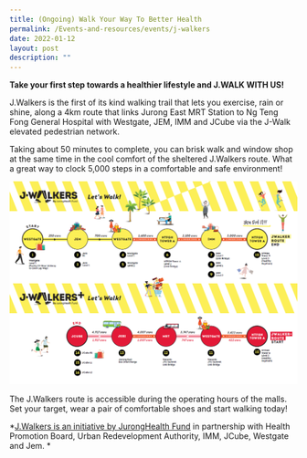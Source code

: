 ```yaml
---
title: (Ongoing) Walk Your Way To Better Health
permalink: /Events-and-resources/events/j-walkers
date: 2022-01-12
layout: post
description: ""
---
```

**Take your first step towards a healthier lifestyle and J.WALK WITH US!**

J.Walkers is the first of its kind walking trail that lets you exercise, rain or shine, along a 4km route that links Jurong East MRT Station to Ng Teng Fong General Hospital with Westgate, JEM, IMM and JCube via the J-Walk elevated pedestrian network. 

Taking about 50 minutes to complete, you can brisk walk and window shop at the same time in the cool comfort of the sheltered J.Walkers route. What a great way to clock 5,000 steps in a comfortable and safe environment! 

![Alt text for image on Isomer site](/images/jwalkersmap.jpg)

The J.Walkers route is accessible during the operating hours of the malls. Set your target, wear a pair of comfortable shoes and start walking today!

*[J.Walkers is an initiative by JurongHealth Fund](https://www.ntfgh.com.sg/Pages/J-Walkers.aspx) in partnership with Health Promotion Board, Urban Redevelopment Authority, IMM, JCube, Westgate and Jem. *